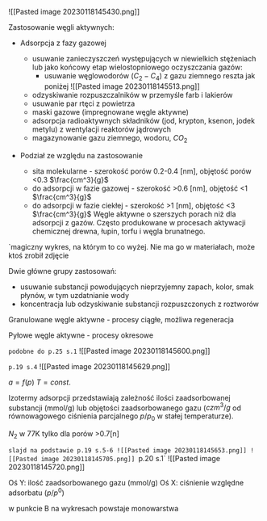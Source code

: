 ![[Pasted image 20230118145430.png]]

Zastosowanie węgli aktywnych:

- Adsorpcja z fazy gazowej
	- usuwanie zanieczyszczeń występujących w niewielkich stężeniach lub jako końcowy etap wielostopniowego oczyszczania gazów:
		- usuwanie węglowodorów ($C_2-C_4$) z gazu ziemnego
reszta jak poniżej
![[Pasted image 20230118145513.png]]
	- odzyskiwanie rozpuszczalników w przemyśle farb i lakierów
	- usuwanie par rtęci z powietrza
	- maski gazowe (impregnowane węgle aktywne)
	- adsorpcja radioaktywnych składników (jod, krypton, ksenon, jodek metylu) z wentylacji reaktorów jądrowych
	- magazynowanie gazu ziemnego, wodoru, $CO_2$ 

- Podział ze względu na zastosowanie
	- sita molekularne - szerokość porów 0.2-0.4 \[nm\], objętość porów <0.3 $\frac{cm^3}{g}$ 
	- do adsorpcji w fazie gazowej - szerokość >0.6 \[nm\], objętość <1 $\frac{cm^3}{g}$ 
	- do adsorpcji w fazie ciekłej - szerokość >1 \[nm\], objętość <3 $\frac{cm^3}{g}$ 
Węgle aktywne o szerszych porach niż dla adsorpcji z gazów. Często produkowane w procesach aktywacji chemicznej drewna, łupin, torfu i węgla brunatnego. 

`magiczny wykres, na którym to co wyżej. Nie ma go w materiałach, może ktoś zrobił zdjęcie

Dwie główne grupy zastosowań:

- usuwanie substancji powodujących nieprzyjemny zapach, kolor, smak płynów, w tym uzdatnianie wody
- koncentracja lub odzyskiwanie substancji rozpuszczonych z roztworów

Granulowane węgle aktywne - procesy ciągłe, możliwa regeneracja

Pyłowe węgle aktywne - procesy okresowe

`podobne do p.25 s.1`
![[Pasted image 20230118145600.png]]

`p.19 s.4`
![[Pasted image 20230118145629.png]]


$a=f(p)$
$T=const.$

Izotermy adsorpcji przedstawiają zależność ilości zaadsorbowanej substancji (mmol/g) lub objętości zaadsorbowanego gazu ($czm^3/g$ od równowagowego ciśnienia parcjalnego $p/p_0$ w stałej temperaturze).

$N_2$
w 77K tylko dla porów >0.7\[n\]

`slajd na podstawie p.19 s.5-6
![[Pasted image 20230118145653.png]]
![[Pasted image 20230118145705.png]]
`p.20 s.1`
![[Pasted image 20230118145720.png]]

Oś Y: ilość zaadsorbowanego gazu (mmol/g)
Oś X: ciśnienie względne adsorbatu ($p/p^0$) 

w punkcie B na wykresach powstaje monowarstwa

